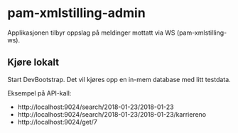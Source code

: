 # pam-xmlstilling-admin
Applikasjonen tilbyr oppslag på meldinger mottatt via WS (pam-xmlstilling-ws).

## Kjøre lokalt
Start DevBootstrap. Det vil kjøres opp en in-mem database med litt testdata.

Eksempel på API-kall:
* http://localhost:9024/search/2018-01-23/2018-01-23
* http://localhost:9024/search/2018-01-23/2018-01-23/karriereno
* http://localhost:9024/get/7